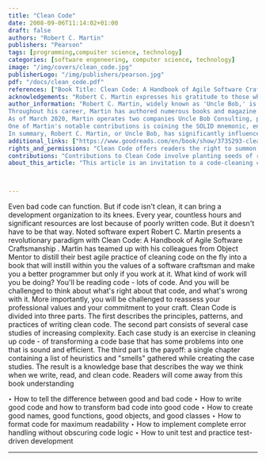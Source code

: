 ```yaml
---
title: "Clean Code"
date: 2008-09-06T11:14:02+01:00
draft: false
authors: "Robert C. Martin"
publishers: "Pearson"
tags: [programming,compuiter science, technology]
categories: [software engeneering, computer science, technology]
image: "/img/covers/clean_code.jpg"
publisherLogo: "/img/publishers/pearson.jpg"
pdf: "/docs/clean_code.pdf"
references: ["Book Title: Clean Code: A Handbook of Agile Software Craftsmanship", "Author: Robert C. Martin", "Publication Year: 2008","ISBN-13: 978-0132350884"]
acknowledgements: "Robert C. Martin expresses his gratitude to those who have contributed to the book, offered insights, and supported his work in promoting clean code practices."
author_information: "Robert C. Martin, widely known as 'Uncle Bob,' is an American software engineer, instructor, and author born on December 5, 1952. He is a prominent figure in the software development industry and is renowned for advocating various software design principles. Uncle Bob played a significant role as an author and signatory of the influential Agile Manifesto.
Throughout his career, Martin has authored numerous books and magazine articles, showcasing his expertise in software development. He served as the editor-in-chief of C++ Report magazine and was the first chairman of the Agile Alliance. In 1991, he founded Object Mentor, a company that offered training on extreme programming.
As of March 2020, Martin operates two companies Uncle Bob Consulting, providing consulting and training services, and Clean Coders, which offers training videos. He is a strong advocate for software craftsmanship, agile software development, and test-driven development.
One of Martin's notable contributions is coining the SOLID mnemonic, encapsulating essential software principles such as the Single Responsibility Principle, Open-Closed Principle, Liskov Substitution Principle, Interface Segregation Principle, and Dependency Inversion Principle.
In summary, Robert C. Martin, or Uncle Bob, has significantly influenced the software development community through his writings, teachings, and advocacy for best practices and principles in software design and development."
additional_links: ["https://www.goodreads.com/en/book/show/3735293-clean-code", "https://www.amazon.com/Clean-Code-Handbook-Software-Craftsmanship/dp/0132350882", "https://www.pearson.com/en-us/search.html?aq=Martin%20Clean-Code-A-Handbook-of-Agile-Software-Craftsmanship"]
rights_and_permissions: "Clean Code offers readers the right to summon a Code Genie who, upon request, will refactor any codebase with a swish of their digital wand. Permission is also granted to users for turning spaghetti code into gourmet linguine."
contributions: "Contributions to Clean Code involve planting seeds of readability and watering them with the tears of debugging. All contributors are honorary members of the Order of the Indentation."
about_this_article: "This article is an invitation to a code-cleaning carnival where algorithms waltz gracefully, and functions tango with elegance. Readers are encouraged to don their syntax-polishing gloves and join the festivities."



---
```


Even bad code can function. But if code isn't clean, it can bring a development organization to its knees. Every year, countless hours and significant resources are lost because of poorly written code. But it doesn't have to be that way.
Noted software expert Robert C. Martin presents a revolutionary paradigm with Clean Code: A Handbook of Agile Software Craftsmanship . Martin has teamed up with his colleagues from Object Mentor to distill their best agile practice of cleaning code on the fly into a book that will instill within you the values of a software craftsman and make you a better programmer but only if you work at it.
What kind of work will you be doing? You'll be reading code - lots of code. And you will be challenged to think about what's right about that code, and what's wrong with it. More importantly, you will be challenged to reassess your professional values and your commitment to your craft.
Clean Code is divided into three parts. The first describes the principles, patterns, and practices of writing clean code. The second part consists of several case studies of increasing complexity. Each case study is an exercise in cleaning up code - of transforming a code base that has some problems into one that is sound and efficient. The third part is the payoff: a single chapter containing a list of heuristics and "smells" gathered while creating the case studies. The result is a knowledge base that describes the way we think when we write, read, and clean code.
Readers will come away from this book understanding

‣ How to tell the difference between good and bad code
‣ How to write good code and how to transform bad code into good code
‣ How to create good names, good functions, good objects, and good classes
‣ How to format code for maximum readability
‣ How to implement complete error handling without obscuring code logic
‣ How to unit test and practice test-driven development

---
